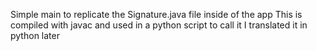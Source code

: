 Simple main to replicate the Signature.java file inside of the app
This is compiled with javac and used in a python script to call it
I translated it in python later